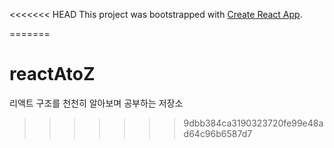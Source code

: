 <<<<<<< HEAD
This project was bootstrapped with [Create React App](https://github.com/facebook/create-react-app).

=======
# reactAtoZ
리액트 구조를 천천히 알아보며 공부하는 저장소
>>>>>>> 9dbb384ca3190323720fe99e48ad64c96b6587d7
